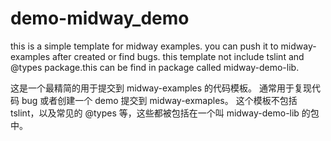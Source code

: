 # demo-midway_demo

this is a simple template for midway examples.
you can push it to midway-examples after created or find bugs.
this template not include tslint and @types package.this can be find in package called midway-demo-lib.

这是一个最精简的用于提交到 midway-examples 的代码模板。
通常用于复现代码 bug 或者创建一个 demo 提交到 midway-exmaples。
这个模板不包括 tslint，以及常见的 @types 等，这些都被包括在一个叫 midway-demo-lib 的包中。
